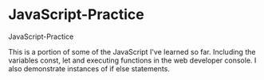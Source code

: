 # JavaScript-Practice
 JavaScript-Practice
<p>This is a portion of some of the JavaScript I've learned so far. Including the variables const, let and executing functions in the web developer console. I also demonstrate instances of if else statements.</p>